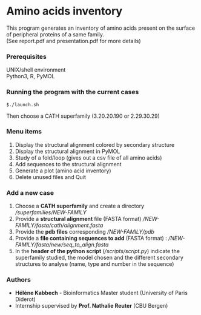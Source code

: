 
# Amino acids inventory
This program generates an inventory of amino acids present on the surface of peripheral proteins of a same family.<br />
(See report.pdf and presentation.pdf for more details)

### Prerequisites
UNIX/shell environment<br />
Python3, R, PyMOL

### Running the program with the current cases
```
$./launch.sh
```
Then choose a CATH superfamily (3.20.20.190 or 2.29.30.29)

### Menu items
1. Display the structural alignment colored by secondary structure
2. Display the structural alignment in PyMOL
3. Study of a fold/loop (gives out a csv file of all amino acids) 
4. Add sequences to the structural alignment
5. Generate a plot (amino acid inventory)
6. Delete unused files and Quit

### Add a new case
1. Choose a **CATH superfamily** and create a directory _/superfamilies/NEW-FAMILY_
2. Provide a **structural alignment** file (FASTA format) _/NEW-FAMILY/fasta/cath/alignment.fasta_
3. Provide the **pdb files** corresponding _/NEW-FAMILY/pdb_
4. Provide a **file containing sequences to add** (FASTA format) : _/NEW-FAMILY/fasta/new/seq_to_align.fasta_
5. In the **header of the python script** (_/scripts/script.py_) indicate the superfamily studied, the model chosen and the different secondary structures to analyse (name, type and number in the sequence)

### Authors

* **Hélène Kabbech** - Bioinformatics Master student (University of Paris Diderot)
* Internship supervised by **Prof. Nathalie Reuter** (CBU Bergen)
